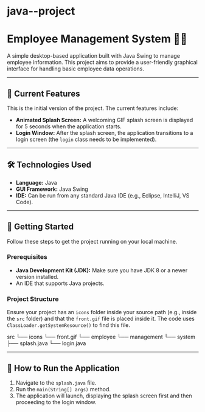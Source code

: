# java--project

# Employee Management System 🧑‍💼

A simple desktop-based application built with Java Swing to manage employee information. This project aims to provide a user-friendly graphical interface for handling basic employee data operations.

---

## 🌟 Current Features

This is the initial version of the project. The current features include:

* **Animated Splash Screen:** A welcoming GIF splash screen is displayed for 5 seconds when the application starts.
* **Login Window:** After the splash screen, the application transitions to a login screen (the `login` class needs to be implemented).

---

## 🛠️ Technologies Used

* **Language:** Java
* **GUI Framework:** Java Swing
* **IDE:** Can be run from any standard Java IDE (e.g., Eclipse, IntelliJ, VS Code).

---

## 🚀 Getting Started

Follow these steps to get the project running on your local machine.

### Prerequisites

* **Java Development Kit (JDK):** Make sure you have JDK 8 or a newer version installed.
* An IDE that supports Java projects.

### Project Structure
Ensure your project has an `icons` folder inside your source path (e.g., inside the `src` folder) and that the `front.gif` file is placed inside it. The code uses `ClassLoader.getSystemResource()` to find this file.


src
└── icons
└── front.gif
└── employee
└── management
└── system
├── splash.java
└── login.java

---

## 🏃 How to Run the Application

1.  Navigate to the `splash.java` file.
2.  Run the `main(String[] args)` method.
3.  The application will launch, displaying the splash screen first and then proceeding to the login window.
